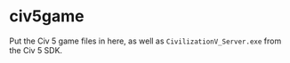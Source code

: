 civ5game
========

Put the Civ 5 game files in here, as well as `CivilizationV_Server.exe` from the Civ 5 SDK.
